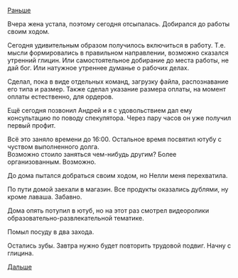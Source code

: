 [Раньше](2019.07.23.md)

Вчера жена устала, поэтому сегодня отсыпалась. Добирался до работы своим ходом.

Сегодня удивительным образом получилось включиться в работу. Т.е. мысли формировались в правильном направлении, возможно сказался утренний глицин. Или самостоятельное добирание до места работы, не дай бог. Или натужное утреннее думанье о рабочих делах.

Сделал, пока в виде отдельных команд, загрузку файла, распознавание его типа и размер.
Также сделал указание размера оплаты, на момент оплаты естественно, для ордеров.

Ещё сегодня позвонил Андрей и я с удовольствием дал ему консультацию по поводу спекулятора. Через пару часов он уже получил первый профит.

Всё это заняло времени до 16:00. Остальное время посвятил ютубу с чуством выполненного долга.  
Возможно стоило заняться чем-нибудь другим? Более организованным. Возможно.

До дома пытался добраться своим ходом, но Нелли меня перехватила.

По пути домой заехали в магазин. Все продукты оказались дублями, ну кроме лаваша. Забавно.

Дома опять потупил в ютуб, но на этот раз смотрел видеоролики образовательно-развлекательной тематике.

Помыл посуду в два захода.

Остались зубы.
Завтра нужно будет повторить трудовой подвиг. Начну с глицина.

[Дальше](2019.07.25.md)